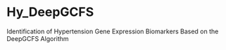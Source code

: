 # Hy_DeepGCFS
Identification of Hypertension Gene Expression Biomarkers Based on the DeepGCFS Algorithm
